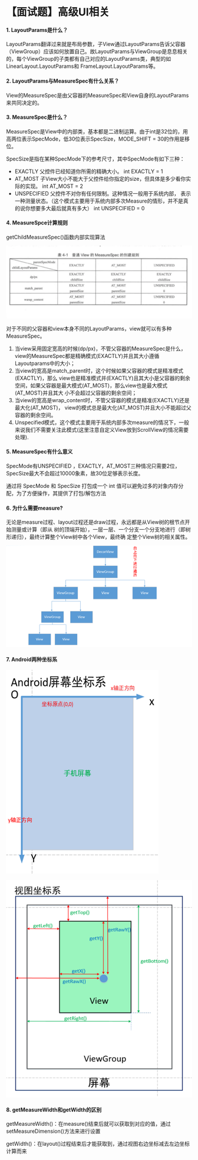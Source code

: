 

# 【面试题】高级UI相关

#### 1. LayoutParams是什么？ 

LayoutParams翻译过来就是布局参数，子View通过LayoutParams告诉父容器（ViewGroup）应该如何放置自己。故LayoutParams与ViewGroup是息息相关的，每个ViewGroup的子类都有自己对应的LayoutParams类，典型的如LinearLayout.LayoutParams和 FrameLayout.LayoutParams等。

#### 2. LayoutParams与MeasureSpec有什么关系？

View的MeasureSpec是由父容器的MeasureSpec和View自身的LayoutParams来共同决定的。

#### 3. MeasureSpec是什么？

MeasureSpec是View中的内部类，基本都是二进制运算。由于int是32位的，用高两位表示SpecMode，低30位表示SpecSize，MODE_SHIFT = 30的作用是移位。

SpecSize是指在某种SpecMode下的参考尺寸，其中SpecMode有如下三种：

* EXACTLY 父控件已经知道你所需的精确大小。 int EXACTLY = 1
* AT_MOST 子View大小不能大于父控件给你指定的size，但具体是多少看你实际的实现。 int AT_MOST = 2
* UNSPECIFIED 父控件不对你有任何限制。这种情况一般用于系统内部， 表示一种测量状态。（这个模式主要用于系统内部多次Measure的情形，并不是真的说你想要多大最后就真有多大） int UNSPECIFIED = 0

#### 4. MeasureSpce计算规则

getChildMeasureSpec()函数内部实现算法

![image](..\images\MeasureSpec计算规则.png)

对于不同的父容器和view本身不同的LayoutParams，view就可以有多种MeasureSpec。 

1. 当view采用固定宽高的时候(dp/px)，不管父容器的MeasureSpec是什么，view的MeasureSpec都是精确模式(EXACTLY)并且其大小遵循 Layoutparams中的大小； 
2. 当view的宽高是match_parent时，这个时候如果父容器的模式是精准模式(EXACTLY)，那么 view也是精准模式并(EXACTLY)且其大小是父容器的剩余空间，如果父容器是最大模式(AT_MOST)，那么view也是最大模式(AT_MOST)并且其大 小不会超过父容器的剩余空间； 
3. 当view的宽高是wrap_content时，不管父容器的模式是精准(EXACTLY)还是最大化(AT_MOST)， view的模式总是最大化(AT_MOST)并且大小不能超过父容器的剩余空间。 
4. Unspecified模式，这个模式主要用于系统内部多次measure的情况下，一般来说我们不需要关注此模式(这里注意自定义View放到ScrollView的情况需要处理).

#### 5. MeasureSpec有什么意义

SpecMode有UNSPECIFIED ，EXACTLY，AT_MOST三种情况只需要2位，SpecSize最大不会超过10000象素，故30位足够表示长度。

通过将 SpecMode 和 SpecSize 打包成一个 int 值可以避免过多的对象内存分配，为了方便操作，其提供了打包/解包方法

#### 6. 为什么需要measure?

无论是measure过程、layout过程还是draw过程，永远都是从View树的根节点开始测量或计算（即从
树的顶端开始），一层一层、一个分支一个分支地进行（即树形递归），最终计算整个View树中各个View，最终确
定整个View树的相关属性。

![image](..\images\View层级结构.png)

#### 7. Android两种坐标系

![image](..\images\Android屏幕坐标系.png)

![image](..\images\Android视图坐标系.png)

#### 8. getMeasureWidth和getWidth的区别

getMeasureWidth()：在measure()结束后就可以获取到对应的值，通过setMeasureDimension()方法来进行设置

getWidth()：在layout()过程结束后才能获取到，通过视图右边坐标减去左边坐标计算而来

